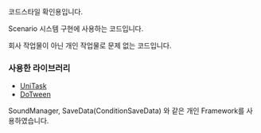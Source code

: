코드스타일 확인용입니다.

Scenario 시스템 구현에 사용하는 코드입니다.

회사 작업물이 아닌 개인 작업물로 문제 없는 코드입니다.

### 사용한 라이브러리 
- [UniTask](https://github.com/Cysharp/UniTask)
- [DoTween](https://dotween.demigiant.com/)

SoundManager, SaveData(ConditionSaveData) 와 같은 개인 Framework를 사용하였습니다.
